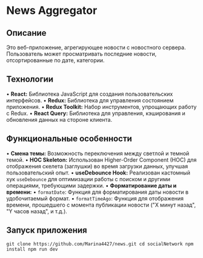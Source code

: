 # News Aggregator

## Описание

Это веб-приложение, агрегирующее новости с новостного сервера. Пользователь может просматривать последние новости, отсортированные по дате, категории.

## Технологии

•   **React:** Библиотека JavaScript для создания пользовательских интерфейсов.
•   **Redux:** Библиотека для управления состоянием приложения.
•   **Redux Toolkit:** Набор инструментов, упрощающих работу с Redux.
•   **React Query:** Библиотека для управления, кэширования и обновления данных на стороне клиента.


## Функциональные особенности

•   **Смена темы:** Возможность переключения между светлой и темной темой.
•   **HOC Skeleton:**  Использован Higher-Order Component (HOC) для отображения скелета (заглушки) во время загрузки данных, улучшая пользовательский опыт.
•   **useDebounce Hook:** Реализован кастомный хук `useDebounce` для оптимизации работы с поиском и другими операциями, требующими задержки.
•   **Форматирование даты и времени:**
    •   `formatDate`:  Функция для форматирования даты новости в удобочитаемый формат.
    •   `formatTimeAgo`: Функция для отображения времени, прошедшего с момента публикации новости ("X минут назад", "Y часов назад", и т.д.).


## Запуск приложения
``
git clone https://github.com/Marina4427/news.git
cd socialNetwork
npm install
npm run dev ``
